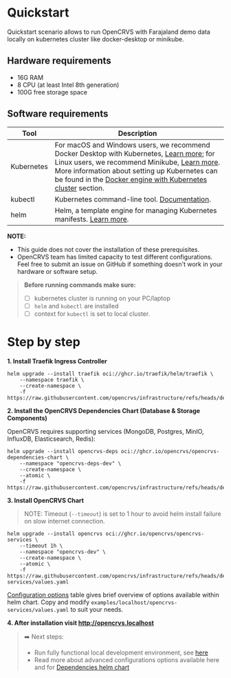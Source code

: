 # Quickstart

Quickstart scenario allows to run OpenCRVS with Farajaland demo data locally on kubernetes cluster like docker-desktop or minikube.

## Hardware requirements
- 16G RAM
- 8 CPU (at least Intel 8th generation)
- 100G free storage space

## Software requirements

| Tool       | Description |
| ---------- | ----------- |
| Kubernetes | For macOS and Windows users, we recommend Docker Desktop with Kubernetes, [Learn more](https://www.docker.com/); for Linux users, we recommend Minikube, [Learn more](https://minikube.sigs.k8s.io/docs/start). More information about setting up Kubernetes can be found in the [Docker engine with Kubernetes cluster](#docker-engine-with-kubernetes-cluster) section. |
| kubectl    | Kubernetes command-line tool. [Documentation](https://kubernetes.io/docs/tasks/tools/). |
| helm       | Helm, a template engine for managing Kubernetes manifests. [Learn more](https://helm.sh/). |

**NOTE:**
- This guide does not cover the installation of these prerequisites.
- OpenCRVS team has limited capacity to test different configurations. Feel free to submit an issue on GitHub if something doesn't work in your hardware or software setup.


> **Before running commands make sure:**
> - [ ] kubernetes cluster is running on your PC/laptop
> - [ ] `helm` and `kubectl` are installed
> - [ ] context for `kubectl` is set to local cluster.

# Step by step

**1. Install Traefik Ingress Controller**

```
helm upgrade --install traefik oci://ghcr.io/traefik/helm/traefik \
    --namespace traefik \
    --create-namespace \
    -f https://raw.githubusercontent.com/opencrvs/infrastructure/refs/heads/develop/examples/localhost/traefik/values.yaml
```

**2. Install the OpenCRVS Dependencies Chart (Database & Storage Components)**

OpenCRVS requires supporting services (MongoDB, Postgres, MinIO, InfluxDB, Elasticsearch, Redis):

```
helm upgrade --install opencrvs-deps oci://ghcr.io/opencrvs/opencrvs-dependencies-chart \
    --namespace "opencrvs-deps-dev" \
    --create-namespace \
    --atomic \
    -f https://raw.githubusercontent.com/opencrvs/infrastructure/refs/heads/develop/examples/localhost/dependencies/values.yaml
```

**3. Install OpenCRVS Chart**

> NOTE: Timeout (`--timeout`) is set to 1 hour to avoid helm install failure on slow internet connection.

```
helm upgrade --install opencrvs oci://ghcr.io/opencrvs/opencrvs-services \
    --timeout 1h \
    --namespace "opencrvs-dev" \
    --create-namespace \
    --atomic \
    -f https://raw.githubusercontent.com/opencrvs/infrastructure/refs/heads/develop/examples/localhost/opencrvs-services/values.yaml
```

[Configuration options](#configuration-options) table gives brief overview of options available within helm chart. Copy and modify `examples/localhost/opencrvs-services/values.yaml` to suit your needs.

**4. After installation visit http://opencrvs.localhost**

> ➡️ Next steps:
> - Run fully functional local development environment, see [here](./3.1-set-up-a-development-environment/README.md)
> - Read more about advanced configurations options available here and for [Dependencies helm chart](../dependencies/README.md)
